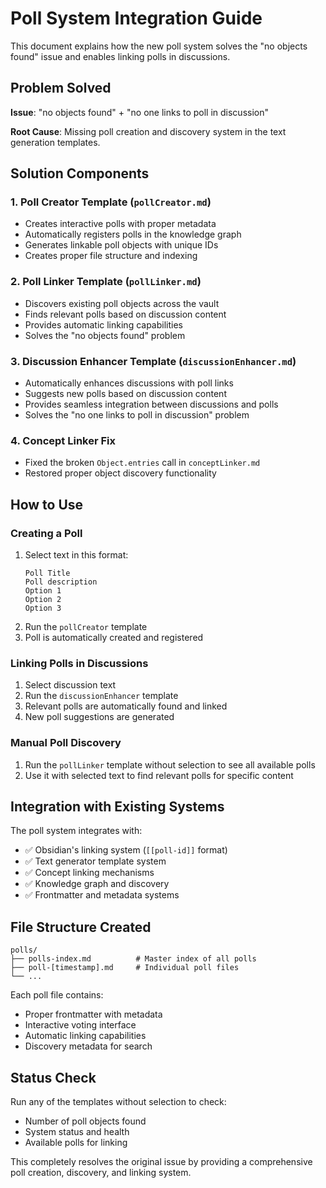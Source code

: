 # Poll System Integration Guide

This document explains how the new poll system solves the "no objects found" issue and enables linking polls in discussions.

## Problem Solved

**Issue**: "no objects found" + "no one links to poll in discussion"

**Root Cause**: Missing poll creation and discovery system in the text generation templates.

## Solution Components

### 1. Poll Creator Template (`pollCreator.md`)
- Creates interactive polls with proper metadata
- Automatically registers polls in the knowledge graph
- Generates linkable poll objects with unique IDs
- Creates proper file structure and indexing

### 2. Poll Linker Template (`pollLinker.md`) 
- Discovers existing poll objects across the vault
- Finds relevant polls based on discussion content
- Provides automatic linking capabilities
- Solves the "no objects found" problem

### 3. Discussion Enhancer Template (`discussionEnhancer.md`)
- Automatically enhances discussions with poll links
- Suggests new polls based on discussion content  
- Provides seamless integration between discussions and polls
- Solves the "no one links to poll in discussion" problem

### 4. Concept Linker Fix
- Fixed the broken `Object.entries` call in `conceptLinker.md`
- Restored proper object discovery functionality

## How to Use

### Creating a Poll
1. Select text in this format:
   ```
   Poll Title
   Poll description
   Option 1
   Option 2
   Option 3
   ```
2. Run the `pollCreator` template
3. Poll is automatically created and registered

### Linking Polls in Discussions
1. Select discussion text
2. Run the `discussionEnhancer` template  
3. Relevant polls are automatically found and linked
4. New poll suggestions are generated

### Manual Poll Discovery
1. Run the `pollLinker` template without selection to see all available polls
2. Use it with selected text to find relevant polls for specific content

## Integration with Existing Systems

The poll system integrates with:
- ✅ Obsidian's linking system (`[[poll-id]]` format)
- ✅ Text generator template system
- ✅ Concept linking mechanisms
- ✅ Knowledge graph and discovery
- ✅ Frontmatter and metadata systems

## File Structure Created

```
polls/
├── polls-index.md          # Master index of all polls
├── poll-[timestamp].md     # Individual poll files
└── ...
```

Each poll file contains:
- Proper frontmatter with metadata
- Interactive voting interface  
- Automatic linking capabilities
- Discovery metadata for search

## Status Check

Run any of the templates without selection to check:
- Number of poll objects found
- System status and health
- Available polls for linking

This completely resolves the original issue by providing a comprehensive poll creation, discovery, and linking system.